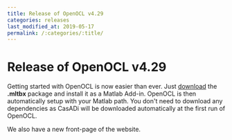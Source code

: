 ```yaml
---
title: Release of OpenOCL v4.29
categories: releases
last_modified_at: 2019-05-17
permalink: /:categories/:title/
---
```


# Release of OpenOCL v4.29

Getting started with OpenOCL is now easier than ever. Just [download](/get-started/) the **.mltbx** package 
and install it as a Matlab Add-in. OpenOCL is then automatically setup with your Matlab path.
You don't need to download any dependencies as CasADi will be downloaded automatically at the first run of OpenOCL. 

We also have a new front-page of the website.  
